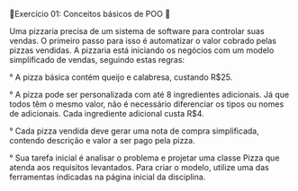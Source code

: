 🍕Exercício 01: Conceitos básicos de POO 🍕

Uma pizzaria precisa de um sistema de software para controlar suas vendas. O primeiro passo para isso é automatizar o valor cobrado pelas pizzas vendidas. A pizzaria está iniciando os negócios com um modelo simplificado de vendas, seguindo estas regras: 


° A pizza básica contém queijo e calabresa, custando R$25.

° A pizza pode ser personalizada com até 8 ingredientes adicionais. Já que todos têm o mesmo valor, não é necessário diferenciar os tipos ou nomes de adicionais. Cada ingrediente adicional custa R$4.

° Cada pizza vendida deve gerar uma nota de compra simplificada, contendo descrição e valor a ser pago pela pizza.

° Sua tarefa inicial é analisar o problema e projetar uma classe Pizza que atenda aos requisitos levantados. Para criar o modelo, utilize uma das ferramentas indicadas na página inicial da disciplina.